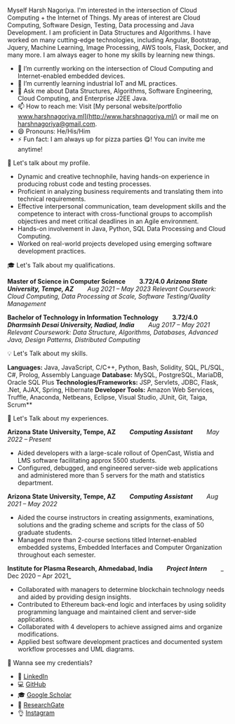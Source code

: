 
Myself Harsh Nagoriya. I'm interested in the intersection of Cloud Computing + the Internet of Things. My areas of interest are Cloud Computing, Software Design, Testing, Data processing and Java Development. I am proficient in Data Structures and Algorithms. I have worked on many cutting-edge technologies, including Angular, Bootstrap, Jquery, Machine Learning, Image Processing, AWS tools, Flask, Docker, and many more. I am always eager to hone my skills by learning new things.

- 🔭 I’m currently working on the intersection of Cloud Computing and Internet-enabled embedded devices.
- 🌱 I’m currently learning industrial IoT and ML practices.
- 💬 Ask me about Data Structures, Algorithms, Software Engineering, Cloud Computing, and Enterprise J2EE Java.
- 📫 How to reach me: Visit [My personal website/portfolio www.harshnagoriya.ml](http://www.harshnagoriya.ml/) or mail me on [harshnagoriya@gmail.com](mailto:harshnagoriya@gmail.com).
- 😄 Pronouns: He/His/Him
- ⚡ Fun fact: I am always up for pizza parties 😋! You can invite me anytime! 

🧠 Let's talk about my profile.

- Dynamic and creative technophile, having hands-on experience in producing robust code and testing processes. 
- Proficient in analyzing business requirements and translating them into technical requirements.
- Effective interpersonal communication, team development skills and the competence to interact with cross-functional groups to accomplish objectives and meet critical deadlines in an Agile environment.
- Hands-on involvement in Java, Python, SQL Data Processing and Cloud Computing.
- Worked on real-world projects developed using emerging software development practices.

🎓 Let's Talk about my qualifications. 

**Master of Science in Computer Science** &nbsp;&nbsp;&nbsp;&nbsp;&nbsp;&nbsp; **3.72/4.0**
**_Arizona State University, Tempe, AZ_** &nbsp;&nbsp;&nbsp;&nbsp;&nbsp;&nbsp; _Aug 2021 – May 2023_
_Relevant Coursework: Cloud Computing, Data Processing at Scale, Software Testing/Quality Management_

**Bachelor of Technology in Information Technology** &nbsp;&nbsp;&nbsp;&nbsp;&nbsp;&nbsp; **3.72/4.0**
**_Dharmsinh Desai University, Nadiad, India_** &nbsp;&nbsp;&nbsp;&nbsp;&nbsp;&nbsp; _Aug 2017 – May 2021_
_Relevant Coursework: Data Structure, Algorithms, Databases, Advanced Java, Design Patterns, Distributed Computing_

💡 Let's Talk about my skills. 

**Languages:** Java, JavaScript, C/C++, Python, Bash, Solidity, SQL, PL/SQL, C#, Prolog, Assembly Language
**Database:** MySQL, PostgreSQL, MariaDB, Oracle SQL Plus
**Technologies/Frameworks:** JSP, Servlets, JDBC, Flask, .Net, AJAX, Spring, Hibernate
**Developer Tools:** Amazon Web Services, Truffle, Anaconda, Netbeans, Eclipse, Visual Studio, JUnit, Git, Taiga, Scrum**

💼 Let's Talk about my experiences. 

**Arizona State University, Tempe, AZ** &nbsp;&nbsp;&nbsp;&nbsp;&nbsp;&nbsp;
**_Computing Assistant_** &nbsp;&nbsp;&nbsp;&nbsp;&nbsp;&nbsp; _May 2022 – Present_
- Aided developers with a large-scale rollout of OpenCast, Wistia and LMS software facilitating approx 5500 students.
- Configured, debugged, and engineered server-side web applications and administered more than 5 servers for the math and statistics department.

**Arizona State University, Tempe, AZ** &nbsp;&nbsp;&nbsp;&nbsp;&nbsp;&nbsp;
**_Computing Assistant_** &nbsp;&nbsp;&nbsp;&nbsp;&nbsp;&nbsp; _Aug 2021 – May 2022_
- Aided the course instructors in creating assignments, examinations, solutions and the grading scheme and scripts for the class of 50 graduate students.
- Managed more than 2-course sections titled Internet-enabled embedded systems, Embedded Interfaces and Computer Organization throughout each semester.

**Institute for Plasma Research, Ahmedabad, India** &nbsp;&nbsp;&nbsp;&nbsp;&nbsp;&nbsp;
**_Project Intern_** &nbsp;&nbsp;&nbsp;&nbsp;&nbsp;&nbsp; _ Dec 2020 – Apr 2021_
- Collaborated with managers to determine blockchain technology needs and aided by providing design insights.
- Contributed to Ethereum back-end logic and interfaces by using solidity programming language and maintained client
and server-side applications.
- Collaborated with 4 developers to achieve assigned aims and organize modifications.
- Applied best software development practices and documented system workflow processes and UML diagrams.

🤔 Wanna see my credentials?

- 👔 [LinkedIn](https://www.linkedin.com/in/harshnagoriya/)
- 💻 [GitHub](https://github.com/harshnagoriya)
- 🎓 [Google Scholar](https://scholar.google.co.in/citations?user=cI0ZKq0AAAAJ&hl=en)
- 📖 [ResearchGate](https://www.researchgate.net/profile/Harsh_Nagoriya)
- 👌 [Instagram](https://www.instagram.com/realharshnagoriya/)

